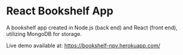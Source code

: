 # React Bookshelf App

A bookshelf app created in Node.js (back end) and React (front end), utilizing MongoDB for storage.

Live demo available at: https://bookshelf-npv.herokuapp.com/